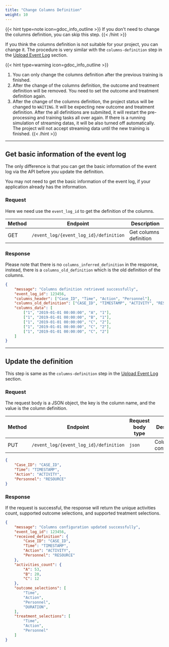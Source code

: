 ```yaml
---
title: "Change Columns Definition"
weight: 10
---
```


{{< hint type=note icon=gdoc_info_outline >}}
If you don't need to change the columns definition, you can skip this step.
{{< /hint >}}

If you think the columns definition is not suitable for your project, you can change it. The procedure is very similar with the `columns-definition` step in the [Upload Event Log](/workflow/upload-event-log/columns-definition/) section.

{{< hint type=warning icon=gdoc_info_outline >}}
1. You can only change the columns definition after the previous training is finished.
2. After the change of the columns definition, the outcome and treatment definition will be removed. You need to set the outcome and treatment definition again.
3. After the change of the columns definition, the project status will be changed to `WAITING`. It will be expecting new outcome and treatment definition. After the all definitions are submiited, it will restart the pre-processing and training tasks all over again. If there is a running simulation of streaming datas, it will be also turned off automatically. The project will not accept streaming data until the new training is finished.
{{< /hint >}}

---

## Get basic information of the event log

The only difference is that you can get the basic information of the event log via the API before you update the definition.

You may not need to get the basic information of the event log, if your application already has the information.

### Request

Here we need use the `event_log_id` to get the definition of the columns.

| Method | Endpoint | Description |
| ------ | -------- | ----------- |
| GET | `/event_log/{event_log_id}/definition` | Get columns definition |

### Response

Please note that there is no `columns_inferred_definition` in the response, instead, there is a `columns_old_definition` which is the old definition of the columns.

```json
{
    "message": "Columns definition retrieved successfully",
    "event_log_id": 123456,
    "columns_header": ["Case_ID", "Time", "Action", "Personnel"],
    "columns_old_definition": ["CASE_ID", "TIMESTAMP", "ACTIVITY", "RESOURCE"],
    "columns_data": [
        ["1", "2019-01-01 00:00:00", "A", "1"],
        ["1", "2019-01-01 00:00:00", "B", "1"],
        ["1", "2019-01-01 00:00:00", "C", "2"],
        ["1", "2019-01-01 00:00:00", "C", "2"],
        ["1", "2019-01-01 00:00:00", "C", "2"]
    ]
}
```

---

## Update the definition

This step is same as the `columns-definition` step in the [Upload Event Log](/workflow/upload-event-log/columns-definition/) section.

### Request

The request body is a JSON object, the key is the column name, and the value is the column definition.

| Method | Endpoint | Request body type | Description |
| ------ | -------- | ----------------- | ----------- |
| PUT | `/event_log/{event_log_id}/definition` | `json` | Columns configuration |

```json
{
    "Case_ID": "CASE_ID",
    "Time": "TIMESTAMP",
    "Action": "ACTIVITY",
    "Personnel": "RESOURCE"
}
```

### Response

If the request is successful, the response will return the unique activities count, supported outcome selections, and supported treatment selections.

```json
{
    "message": "Columns configuration updated successfully",
    "event_log_id": 123456,
    "received_definition": {
        "Case_ID": "CASE_ID",
        "Time": "TIMESTAMP",
        "Action": "ACTIVITY",
        "Personnel": "RESOURCE"
    },
    "activities_count": {
        "A": 53,
        "B": 20,
        "C": 12
    },
    "outcome_selections": [
        "Time",
        "Action",
        "Personnel",
        "DURATION",
    ],
    "treatment_selections": [
        "Time",
        "Action",
        "Personnel"
    ]
}
```
